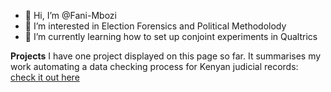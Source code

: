 - 👋 Hi, I’m @Fani-Mbozi
- 👀 I’m interested in Election Forensics and Political Methodolody
- 🌱 I’m currently learning how to set up conjoint experiments in Qualtrics

**Projects**
I have one project displayed on this page so far. It summarises my work automating a data checking process for Kenyan judicial records: [check it out here](https://fani-mbozi.github.io/Missing-Court-Cases-Analysis/)
<!---
Fani-Mbozi/Fani-Mbozi is a ✨ special ✨ repository because its `README.md` (this file) appears on your GitHub profile.
You can click the Preview link to take a look at your changes.
--->

